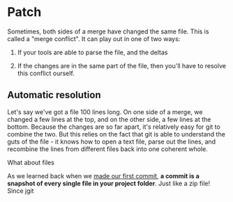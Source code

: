 # Patch


Sometimes, both sides of a merge have changed the same file.  This is called a "merge conflict".  It can play out in one of two ways:

1. If your tools are able to parse the file, and the deltas

2. If the changes are in the same part of the file, then you'll have to resolve this conflict ourself.

## Automatic resolution

Let's say we've got a file 100 lines long.  On one side of a merge, we changed a few lines at the top, and on the other side, a few lines at the bottom.  Because the changes are so far apart, it's relatively easy for git to combine the two.  But this relies on the fact that git is able to understand the guts of the file - it knows how to open a text file, parse out the lines, and recombine the lines from different files back into one coherent whole.

What about files

As we learned back when we [made our first commit](../../intro/make-a-commit/), **a commit is a snapshot of every single file in your project folder**.  Just like a zip file!  Since jgit
